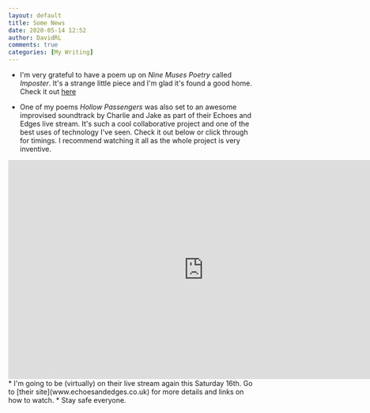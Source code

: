 ```yaml
---
layout: default
title: Some News
date: 2020-05-14 12:52
author: DavidRL
comments: true
categories: [My Writing]
---
```


* I'm very grateful to have a poem up on *Nine Muses Poetry* called *Imposter*. It's a strange little piece and I'm glad it's found a good home. Check it out [here](https://ninemusespoetry.com/2020/05/14/one-poem-by-david-ralph-lewis/)
<!--more-->
* One of my poems *Hollow Passengers* was also set to an awesome improvised soundtrack by Charlie and Jake as part of their Echoes and Edges live stream. It's such a cool collaborative project and one of the best uses of technology I've seen. Check it out below or click through for timings. I recommend watching it all as the whole project is very inventive.
<iframe src="https://www.youtube.com/embed/vyHRtbjwlFY?autoplay=0&amp;fs=0&amp;iv_load_policy=3&amp;showinfo=0&amp;rel=0&amp;cc_load_policy=0&amp;start=0&amp;end=0&amp;origin=https://youtubeembedcode.com" width="788.54" height="443" frameborder="0" marginwidth="0" marginheight="0" scrolling="no">
</iframe>
* I'm going to be (virtually) on their live stream again this Saturday 16th. Go to [their site](www.echoesandedges.co.uk) for more details and links on how to watch.
* Stay safe everyone.
